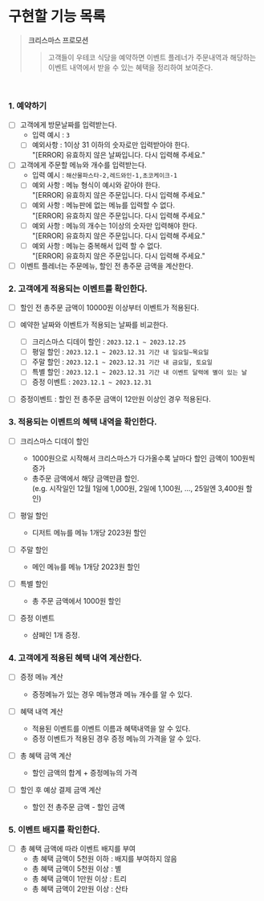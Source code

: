 # 구현할 기능 목록

> **크리스마스 프로모션**
> > 고객들이 우테코 식당을 예약하면 이벤트 플레너가 주문내역과 해당하는 이벤트 내역에서 받을 수 있는 혜택을 정리하여 보여준다.

</br>

### 1. 예약하기
- [ ] 고객에게 방문날짜를 입력받는다.
  - 입력 예시 : `3`
  - [ ] 예외사항 : 1이상 31 이하의 숫자로만 입력받아야 한다. </br> 
  "[ERROR] 유효하지 않은 날짜입니다. 다시 입력해 주세요."

- [ ] 고객에게 주문할 메뉴와 개수를 입력받는다.
  - 입력 예시 : `해산물파스타-2,레드와인-1,초코케이크-1`
  - [ ] 예외 사항 : 메뉴 형식이 예시와 같아야 한다. </br> 
  "[ERROR] 유효하지 않은 주문입니다. 다시 입력해 주세요."
  - [ ] 예외 사항 : 메뉴판에 없는 메뉴를 입력할 수 없다. </br> 
  "[ERROR] 유효하지 않은 주문입니다. 다시 입력해 주세요."
  - [ ] 예외 사항 : 메뉴의 개수는 1이상의 숫자만 입력해야 한다. </br> 
  "[ERROR] 유효하지 않은 주문입니다. 다시 입력해 주세요."
  - [ ] 예외 사항 : 메뉴는 중복해서 입력 할 수 없다.  </br> 
  "[ERROR] 유효하지 않은 주문입니다. 다시 입력해 주세요."

- [ ] 이벤트 플레너는 주문메뉴, 할인 전 총주문 금액을 계산한다.

### 2. 고객에게 적용되는 이벤트를 확인한다.
- [ ] 할인 전 총주문 금액이 10000원 이상부터 이벤트가 적용된다.
- [ ] 예약한 날짜와 이벤트가 적용되는 날짜를 비교한다.
  - [ ] 크리스마스 디데이 할인 : `2023.12.1 ~ 2023.12.25`
  - [ ] 평일 할인 : `2023.12.1 ~ 2023.12.31 기간 내 일요일~목요일`
  - [ ] 주말 할인 : `2023.12.1 ~ 2023.12.31 기간 내 금요일, 토요일`
  - [ ] 특별 할인 : `2023.12.1 ~ 2023.12.31 기간 내 이벤트 달력에 별이 있는 날`
  - [ ] 증정 이벤트 : `2023.12.1 ~ 2023.12.31`
- [ ] 증정이벤트 : 할인 전 총주문 금액이 12만원 이상인 경우 적용된다.



### 3. 적용되는 이벤트의 혜택 내역을 확인한다.
- [ ] 크리스마스 디데이 할인
  - 1000원으로 시작해서 크리스마스가 다가올수록 날마다 할인 금액이 100원씩 증가
  - 총주문 금액에서 해당 금액만큼 할인. </br>
  (e.g. 시작일인 12월 1일에 1,000원, 2일에 1,100원, ..., 25일엔 3,400원 할인)

- [ ] 평일 할인
  - 디저트 메뉴를 메뉴 1개당 2023원 할인

- [ ] 주말 할인
  - 메인 메뉴를 메뉴 1개당 2023원 할인

- [ ] 특별 할인
  - 총 주문 금액에서 1000원 할인

- [ ] 증정 이벤트
  - 샴페인 1개 증정.

### 4. 고객에게 적용된 혜택 내역 계산한다.
- [ ] 증정 메뉴 계산
  - 증정메뉴가 있는 경우 메뉴명과 메뉴 개수를 알 수 있다.

- [ ] 혜택 내역 계산
  - 적용된 이벤트를 이벤트 이름과 혜택내역을 알 수 있다.
  - 증정 이벤트가 적용된 경우 증정 메뉴의 가격을 알 수 있다.

- [ ] 총 혜택 금액 계산
  - 할인 금액의 합계 + 증정메뉴의 가격

- [ ] 할인 후 예상 결제 금액 계산
  - 할인 전 총주문 금액 - 할인 금액

### 5. 이벤트 배지를 확인한다.
- [ ] 총 혜택 금액에 따라 이벤트 배지를 부여
  - 총 혜택 금액이 5천원 이하 : 배지를 부여하지 않음
  - 총 혜택 금액이 5천원 이상 : 별
  - 총 혜택 금액이 1만원 이상 : 트리
  - 총 혜택 금액이 2만원 이상 : 산타